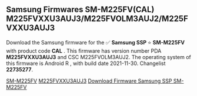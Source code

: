 <h2>Samsung Firmwares SM-M225FV(CAL) M225FVXXU3AUJ3/M225FVOLM3AUJ2/M225FVXXU3AUJ3</h2>
Download the Samsung firmware for the ✅ <strong>Samsung SSP </strong> ⭐ <strong>SM-M225FV</strong> with product code <strong>CAL</strong> . This firmware has version number PDA <strong>M225FVXXU3AUJ3</strong> and CSC M225FVOLM3AUJ2. The operating system of this firmware is Android R , with build date 2021-11-30. Changelist <strong>22735277</strong>.


[SM-M225FV](https://samfirm.shop/samsung/model/SM-M225FV)
[M225FVXXU3AUJ3](https://samfirm.shop/samsung/pda/M225FVXXU3AUJ3)
[Download Firmware Samsung SSP SM-M225FV](https://samfirm.shop/samsung/firmware/478689)
